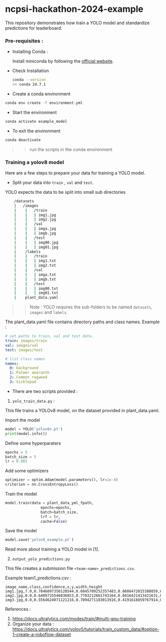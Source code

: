 # ncpsi-hackathon-2024-example
This repository demonstrates how train a YOLO model and standardize predictions for leaderboard.


### Pre-requisites :

- Installing Conda : 

    Install miniconda by following the [official website](https://docs.anaconda.com/miniconda/).

- Check Installation

    ```bash
    conda --version
    >> conda 24.7.1
    ```

- Create a conda environment 

```bash
conda env create -f environment.yml 
```

- Start the environment 
```bash
conda activate example_model
```

- To exit the environment
```bash
conda deactivate
```


>> run the scripts in the conda environment


### Training a yolov8 model


Here are a few steps to prepare your data for training a YOLO model.

- Split your data into ```train``` , ```val``` and ```test```. 

YOLO expects the data to be split into small sub directories 

```bash
    /datasets
    |   /images
    |    |   /train
    |    |   | img1.jpg
    |    |   | img2.jpg
    |    |   /val
    |    |   | imga.jpg
    |    |   | imgb.jpg
    |    |   /test
    |    |   | img00.jpg
    |    |   | img01.jpg
    |    /labels
    |    |   /train
    |    |   | img1.txt
    |    |   | img2.txt
    |    |   /val
    |    |   | imga.txt
    |    |   | imgb.txt
    |    |   /test
    |    |   | img00.txt
    |    |   | img01.txt
    |    plant_data.yaml
```

>> Note : YOLO requires the sub-folders to be named ```datasets```, ```images``` and ```labels```. 


The plant_data.yaml file contains directory paths and class names.
Example :
```yaml
# set paths to train, val and test data.
train: images/train
val: images/val
test: images/test

# list class names
names:
  0: background
  1: Palmer amaranth
  2: Common ragweed
  3: Sicklepod

```

- There are two scripts provided : 

1. ```yolo_train_data.py``` : 

This file trains a YOLOv8 model, on the dataset provided in plant_data.yaml.

Import the model
```python
model = YOLO('yolov8n.pt')
print(model.info())
```


Define some hyperparaters
```python
epochs = 5
batch_size = 5
lr = 0.001
```

Add some optimizers

```python
optimizer = optim.Adam(model.parameters(), lr=1e-4)
criterion = nn.CrossEntropyLoss()
```

Train the model 
```python
model.train(data = plant_data_yml_fpath,
                epochs=epochs,
                batch=batch_size,
                lrf = lr,
                cache=False) 
```

Save the model
```python
model.save('yolov8_example.pt')
```

Read more about training a YOLO model in [1].

2. ```output_yolo_predictions.py```

This file creates a submission file ```<team-name>_predictions.csv```.


Example team1_predictions.csv :

```csv
image_name,class,confidence,x,y,width,height
img1.jpg,7.0,0.7846097350120544,0.6045709252357483,0.8606472015380859,0.10770443081855774,0.27489542961120605
img2.jpg,0.0,0.6409725546836853,0.7783212661743164,0.8416421413421631,0.10649671405553818,0.12297263741493225
img3.jpg,0.0,0.5564624071121216,0.7094271183013916,0.4191618859767914,0.0850377157330513,0.15624332427978516
```


References :
1. https://docs.ultralytics.com/modes/train/#multi-gpu-training
2. Organize your data : https://docs.ultralytics.com/yolov5/tutorials/train_custom_data/#option-1-create-a-roboflow-dataset

